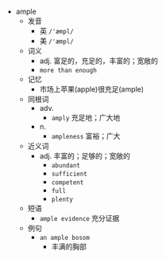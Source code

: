 - ample
  - 发音
    - 英 `/'æmpl/`
    - 美 `/'æmpl/`
  - 词义
    - adj. 富足的，充足的，丰富的；宽敞的
    - `more than enough`
  - 记忆
    - 市场上苹果(apple)很充足(ample)
  - 同根词
    - adv.
      - `amply` 充足地；广大地
    - n.
      - `ampleness` 富裕；广大
  - 近义词
    - adj. 丰富的；足够的；宽敞的
      - `abundant`
      - `sufficient`
      - `competent`
      - `full`
      - `plenty`
  - 短语
    - `ample evidence` 充分证据 
  - 例句
    - `an ample bosom`
      - 丰满的胸部

